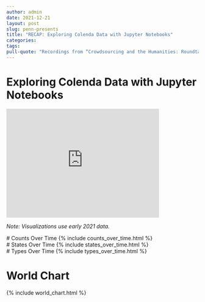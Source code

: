 ```yaml
---
author: admin
date: 2021-12-21
layout: post
slug: penn-presents
title: "RECAP: Exploring Colenda Data with Jupyter Notebooks"
categories:
tags:
pull-quote: "Recordings from “Crowdsourcing and the Humanities: Roundtable Discussions Celebrating Scribes of the Cairo Geniza” are now available on the Princeton Geniza Lab site."
---
```


# Exploring Colenda Data with Jupyter Notebooks

<iframe id="kaltura_player" src="https://cdnapisec.kaltura.com/p/1147242/sp/114724200/embedIframeJs/uiconf_id/9757771/partner_id/1147242?iframeembed=true&playerId=kaltura_player&entry_id=1_t8522280&flashvars[streamerType]=auto&amp;flashvars[localizationCode]=en&amp;flashvars[leadWithHTML5]=true&amp;flashvars[sideBarContainer.plugin]=true&amp;flashvars[sideBarContainer.position]=left&amp;flashvars[sideBarContainer.clickToClose]=true&amp;flashvars[chapters.plugin]=true&amp;flashvars[chapters.layout]=vertical&amp;flashvars[chapters.thumbnailRotator]=false&amp;flashvars[streamSelector.plugin]=true&amp;flashvars[EmbedPlayer.SpinnerTarget]=videoHolder&amp;flashvars[dualScreen.plugin]=true&amp;flashvars[Kaltura.addCrossoriginToIframe]=true&amp;&wid=1_juqoo8j4" width="400" height="285" allowfullscreen webkitallowfullscreen mozAllowFullScreen allow="autoplay *; fullscreen *; encrypted-media *" sandbox="allow-forms allow-same-origin allow-scripts allow-top-navigation allow-pointer-lock allow-popups allow-modals allow-orientation-lock allow-popups-to-escape-sandbox allow-presentation allow-top-navigation-by-user-activation" frameborder="0" title="Kaltura Player"></iframe>

*Note: Visualizations use early 2021 data.* 

<div>
# Counts Over Time
{% include counts_over_time.html %}
</div>
<div>
# States Over Time
{% include states_over_time.html %}
</div>
# Types Over Time
{% include types_over_time.html %}

# World Chart
{% include world_chart.html %}